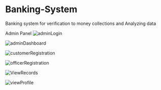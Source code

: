 # Banking-System
Banking system for verification to money collections and Analyzing data

Admin Panel
![adminLogin](https://github.com/user-attachments/assets/1eb2324a-68a7-420b-822c-5b359663ed4e)

![adminDashboard](https://github.com/user-attachments/assets/a5367083-9cea-477a-bd03-534780ef3897)

![customerRegistration](https://github.com/user-attachments/assets/7576b811-a9f7-489e-ab0b-2c20d88b1d71)

![officerRegistration](https://github.com/user-attachments/assets/61f76f47-8138-4ca3-8ea3-7807e07e5170)

![ViewRecords](https://github.com/user-attachments/assets/f8074f3b-d1c9-45b6-9c93-32fec210e338)

![viewProfile](https://github.com/user-attachments/assets/c52e6f5c-37d5-4caf-b457-d61f4151617e)

